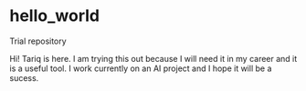 # hello_world
Trial repository

Hi! Tariq is here. I am trying this out because I will need it in my career and it is a useful tool.
I work currently on an AI project and I hope it will be a sucess. 
